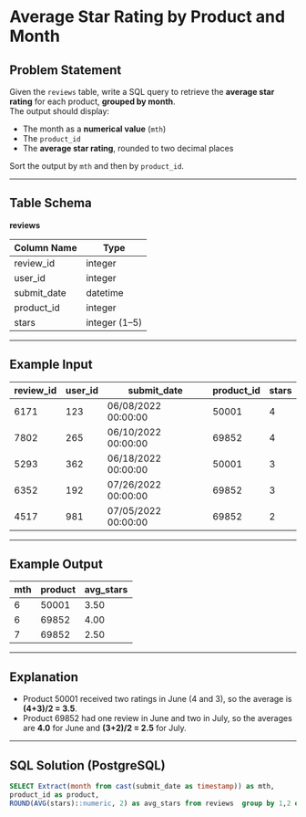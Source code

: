# Average Star Rating by Product and Month

## Problem Statement

Given the `reviews` table, write a SQL query to retrieve the **average star rating** for each product, **grouped by month**.  
The output should display:

- The month as a **numerical value** (`mth`)
- The `product_id`
- The **average star rating**, rounded to two decimal places

Sort the output by `mth` and then by `product_id`.



---

## Table Schema

**reviews**

| Column Name | Type     |
|-------------|----------|
| review_id   | integer  |
| user_id     | integer  |
| submit_date | datetime |
| product_id  | integer  |
| stars       | integer (1–5) |

---

## Example Input

| review_id | user_id | submit_date        | product_id | stars |
|-----------|---------|--------------------|------------|--------|
| 6171      | 123     | 06/08/2022 00:00:00 | 50001      | 4      |
| 7802      | 265     | 06/10/2022 00:00:00 | 69852      | 4      |
| 5293      | 362     | 06/18/2022 00:00:00 | 50001      | 3      |
| 6352      | 192     | 07/26/2022 00:00:00 | 69852      | 3      |
| 4517      | 981     | 07/05/2022 00:00:00 | 69852      | 2      |

---

## Example Output

| mth | product | avg_stars |
|-----|---------|-----------|
| 6   | 50001   | 3.50      |
| 6   | 69852   | 4.00      |
| 7   | 69852   | 2.50      |

---

## Explanation

- Product 50001 received two ratings in June (4 and 3), so the average is **(4+3)/2 = 3.5**.
- Product 69852 had one review in June and two in July, so the averages are **4.0** for June and **(3+2)/2 = 2.5** for July.

---

## SQL Solution (PostgreSQL)

```sql
SELECT Extract(month from cast(submit_date as timestamp)) as mth,
product_id as product,
ROUND(AVG(stars)::numeric, 2) as avg_stars from reviews  group by 1,2 order by 1;
